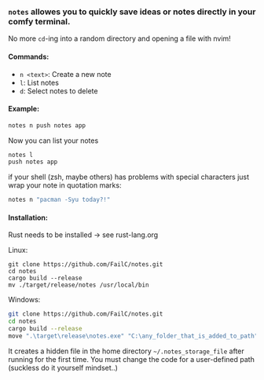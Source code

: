 ### ```notes``` allowes you to quickly save ideas or notes directly in your comfy terminal.
No more `cd`-ing into a random directory and opening a file with nvim!

#### Commands:
- `n <text>`: Create a new note
- `l`: List notes
- `d`: Select notes to delete

#### Example:
```bash
notes n push notes app
```
Now you can list your notes
```bash
notes l
push notes app
```
if your shell (zsh, maybe others) has problems with special characters just wrap your note in quotation marks: 
```bash
notes n "pacman -Syu today?!"
```
#### Installation:
Rust needs to be installed -> see rust-lang.org

Linux:
```
git clone https://github.com/FailC/notes.git
cd notes
cargo build --release
mv ./target/release/notes /usr/local/bin
```
Windows:
```bash
git clone https://github.com/FailC/notes.git
cd notes
cargo build --release
move ".\target\release\notes.exe" "C:\any_folder_that_is_added_to_path"
```

It creates a hidden file in the home directory
`~/.notes_storage_file` 
after running for the first time.
You must change the code for a user-defined path (suckless do it yourself mindset..)





